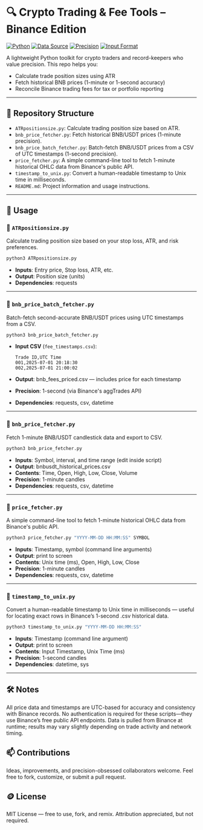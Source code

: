 # 🔍 Crypto Trading & Fee Tools – Binance Edition

[![Python](https://img.shields.io/badge/Python-3.9-blue)](#)
[![Data Source](https://img.shields.io/badge/Data%20Source-Binance-yellow)](#)
[![Precision](https://img.shields.io/badge/Price%20Accuracy-To%20the%20Second-green)](#)
[![Input Format](https://img.shields.io/badge/Input-CSV-lightgrey)](#)

A lightweight Python toolkit for crypto traders and record-keepers who value precision. This repo helps you:

- Calculate trade position sizes using ATR
- Fetch historical BNB prices (1-minute or 1-second accuracy)
- Reconcile Binance trading fees for tax or portfolio reporting

---

## 📁 Repository Structure

- `ATRpositionsize.py`: Calculate trading position size based on ATR.
- `bnb_price_fetcher.py`: Fetch historical BNB/USDT prices (1-minute precision).
- `bnb_price_batch_fetcher.py`: Batch-fetch BNB/USDT prices from a CSV of UTC timestamps (1-second precision).
- `price_fetcher.py`: A simple command-line tool to fetch 1-minute historical OHLC data from Binance's public API.
- `timestamp_to_unix.py`: Convert a human-readable timestamp to Unix time in milliseconds.
- `README.md`: Project information and usage instructions.

---

## 🚀 Usage

### 🔹 `ATRpositionsize.py`
Calculate trading position size based on your stop loss, ATR, and risk preferences.


```bash
python3 ATRpositionsize.py
```

- **Inputs**: Entry price, Stop loss, ATR, etc.
- **Output**: Position size (units)
- **Dependencies**: requests

---

### 🔹 `bnb_price_batch_fetcher.py`
Batch-fetch second-accurate BNB/USDT prices using UTC timestamps from a CSV.

```bash
python3 bnb_price_batch_fetcher.py
```

- **Input CSV** (`fee_timestamps.csv`):

  ```csv
  Trade ID,UTC Time
  001,2025-07-01 20:18:30
  002,2025-07-01 21:00:02
  ```

- **Output**: bnb_fees_priced.csv — includes price for each timestamp
- **Precision**: 1-second (via Binance's aggTrades API)
- **Dependencies**: requests, csv, datetime

---

### 🔹 `bnb_price_fetcher.py`
Fetch 1-minute BNB/USDT candlestick data and export to CSV.

```bash
python3 bnb_price_fetcher.py
```

- **Inputs**: Symbol, interval, and time range (edit inside script)
- **Output**: bnbusdt_historical_prices.csv
- **Contents**: Time, Open, High, Low, Close, Volume
- **Precision**: 1-minute candles
- **Dependencies**: requests, csv, datetime

---

### 🔹 `price_fetcher.py`
A simple command-line tool to fetch 1-minute historical OHLC data from Binance's public API.

```bash
python3 price_fetcher.py "YYYY-MM-DD HH:MM:SS" SYMBOL
```
- **Inputs**: Timestamp, symbol (command line arguments)
- **Output**: print to screen
- **Contents**: Unix time (ms), Open, High, Low, Close
- **Precision**: 1-minute candles
- **Dependencies**: requests, csv, datetime

---

### 🔹 `timestamp_to_unix.py`
Convert a human-readable timestamp to Unix time in milliseconds — useful for locating exact rows in Binance’s 1-second .csv historical data.

```bash
python3 timestamp_to_unix.py "YYYY-MM-DD HH:MM:SS"
```
- **Inputs**: Timestamp (command line argument)
- **Output**: print to screen
- **Contents**: Input Timestamp, Unix Time (ms)
- **Precision**: 1-second candles
- **Dependencies**: datetime, sys

---

## 🛠️ Notes
All price data and timestamps are UTC-based for accuracy and consistency with Binance records.
No authentication is required for these scripts—they use Binance’s free public API endpoints.
Data is pulled from Binance at runtime; results may vary slightly depending on trade activity and network timing.

## 📫 Contributions
Ideas, improvements, and precision-obsessed collaborators welcome. Feel free to fork, customize, or submit a pull request.

## 🪙 License
MIT License — free to use, fork, and remix. Attribution appreciated, but not required.